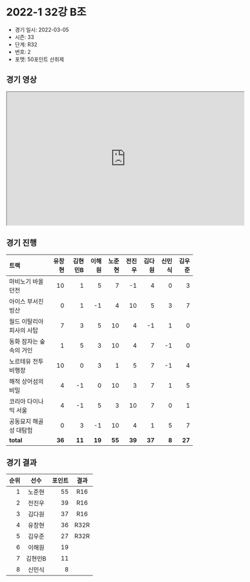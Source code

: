 # 2022-1 32강 B조

- 경기 일시: 2022-03-05
- 시즌: 33
- 단계: R32
- 번호: 2
- 포맷: 50포인트 선취제





## 경기 영상
<iframe width="640" height="360" allow="fullscreen;"
src="https://www.youtube.com/embed/nm0OW9PVhDM">
</iframe>

## 경기 진행

| 트랙 | 유창현 | 김현민B | 이해원 | 노준현 | 전진우 | 김다원 | 신민식 | 김우준 |
|:---|---:|---:|---:|---:|---:|---:|---:|---:|
| 마비노기 바올 던전 | 10 | 1 | 5 | 7 | -1 | 4 | 0 | 3 |
| 아이스 부서진 빙산 | 0 | 1 | -1 | 4 | 10 | 5 | 3 | 7 |
| 월드 이탈리아 피사의 사탑 | 7 | 3 | 5 | 10 | 4 | -1 | 1 | 0 |
| 동화 잠자는 숲속의 거인 | 1 | 5 | 3 | 10 | 4 | 7 | -1 | 0 |
| 노르테유 전투비행장 | 10 | 0 | 3 | 1 | 5 | 7 | -1 | 4 |
| 해적 상어섬의 비밀 | 4 | -1 | 0 | 10 | 3 | 7 | 1 | 5 |
| 코리아 다이나믹 서울 | 4 | -1 | 5 | 3 | 10 | 7 | 0 | 1 |
| 공동묘지 해골성 대탐험 | 0 | 3 | -1 | 10 | 4 | 1 | 5 | 7 |
| __total__ | __36__ | __11__ | __19__ | __55__ | __39__ | __37__ | __8__ | __27__ |




## 경기 결과

| 순위 | 선수 | 포인트 | 결과 |
|---:|:---:|---:|:---:|
| 1 | 노준현 | 55 | R16 |
| 2 | 전진우 | 39 | R16 |
| 3 | 김다원 | 37 | R16 |
| 4 | 유창현 | 36 | R32R |
| 5 | 김우준 | 27 | R32R |
| 6 | 이해원 | 19 |  |
| 7 | 김현민B | 11 |  |
| 8 | 신민식 | 8 |  |


